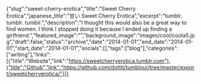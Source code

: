 {"slug":"sweet-cherry-erotica","title":"Sweet Cherry Erotica","japanese_title":"甘い Sweet Cherry Erotica","excerpt":"tumblr. tumblr. tumblr.","description":"I thought this would also be a great way to find women. I think I stopped doing it because I ended up finding a girlfriend.","featured_image":"","background_image":"images/cool/coola5.jpg","draft":false,"status":"archive","date":"2014-01-01","end_date":"2014-01-01","start_date":"2014-01-01","socials":[],"tags":["blog"],"categories":["writing"],"links":[{"title":"Website","link":"https://sweetcherryerotica.tumblr.com"},{"title":"Github","link":"https://github.com/dottjt/tumblour/tree/master/export/sweetcherryerotica/"}]}